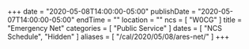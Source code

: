 +++
date = "2020-05-08T14:00:00-05:00"
publishDate = "2020-05-07T14:00:00-05:00"
endTime = ""
location = ""
ncs = [ "W0CG" ]
title = "Emergency Net"
categories = [ "Public Service" ]
dates = [ "NCS Schedule", "Hidden" ]
aliases = [ "/cal/2020/05/08/ares-net/" ]
+++
